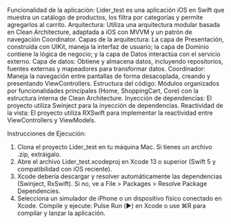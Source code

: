 Funcionalidad de la aplicación: Lider_test es una aplicación iOS en Swift que muestra un catálogo de productos, los filtra por categorías y permite agregarlos al carrito.
Arquitectura: Utiliza una arquitectura modular basada en Clean Architecture, adaptada a iOS con MVVM y un patrón de navegación Coordinator.
Capas de la arquitectura: La capa de Presentación, construida con UIKit, maneja la interfaz de usuario; la capa de Dominio contiene la lógica de negocio; y la capa de Datos interactúa con el servicio externo.
Capa de datos: Obtiene y almacena datos, incluyendo repositorios, fuentes externas y mapeadores para transformar datos.
Coordinador: Maneja la navegación entre pantallas de forma desacoplada, creando y presentando ViewControllers.
Estructura del código: Módulos organizados por funcionalidades principales (Home, ShoppingCart, Core) con la estructura interna de Clean Architecture.
Inyección de dependencias: El proyecto utiliza Swinject para la inyección de dependencias.
Reactividad de la vista: El proyecto utiliza RXSwift para implementar la reactividad entre ViewControllers y ViewModels.

Instrucciones de Ejecución:

1. Clona el proyecto Lider_test en tu máquina Mac. Si tienes un archivo .zip, extráigalo.
2. Abre el archivo Lider_test.xcodeproj en Xcode 13 o superior (Swift 5 y compatibilidad con iOS reciente).
3. Xcode debería descargar y resolver automáticamente las dependencias (Swinject, RxSwift). Si no, ve a File > Packages > Resolve Package Dependencies.
4. Selecciona un simulador de iPhone o un dispositivo físico conectado en Xcode.
Compile y ejecute: Pulse Run (▶️) en Xcode o use ⌘R para compilar y lanzar la aplicación.
